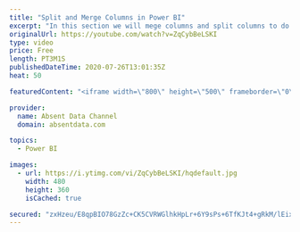 ```yaml
---
title: "Split and Merge Columns in Power BI"
excerpt: "In this section we will mege columns and split columns to do a depper level of analysis"
originalUrl: https://youtube.com/watch?v=ZqCybBeLSKI
type: video
price: Free
length: PT3M1S
publishedDateTime: 2020-07-26T13:01:35Z
heat: 50

featuredContent: "<iframe width=\"800\" height=\"500\" frameborder=\"0\" src=\"https://www.youtube.com/embed/ZqCybBeLSKI\" allow=\"accelerometer; autoplay; encrypted-media; gyroscope; picture-in-picture\" allowfullscreen></iframe>"

provider:
  name: Absent Data Channel
  domain: absentdata.com

topics:
  - Power BI

images:
  - url: https://i.ytimg.com/vi/ZqCybBeLSKI/hqdefault.jpg
    width: 480
    height: 360
    isCached: true

secured: "zxHzeu/E8qpBIO78GzZc+CK5CVRWGlhkHpLr+6Y9sPs+6TfKJt4+gRkM/lEix7yOqI+XuVQ3RHNMPsSACfc1AxKSbfN6FKPqmeZT0uEG5Rf3mG4NPP6MOFi1dEae541TvfwAE2Q33eRiZzXfZUQQwZi8DhUKoMwObSwQfKeDvdj4uPHBhGGrXJjvQ2UbwxlOZrYmgGOl3zh+0Vw0x+uQ9Nm2MJ/CmdcVPx0uZixppr2Plbw+Cln71ho/4JQmiofNC/3A+MVXJL8kuBWMERXyKfg9Ire9X9IfE20+9LKdQF58chUX4khnWcUEr5bTRWrRBVhogE14dVqHUuD3mc965FgF3To83AECGSL6/pARerzkX/tmXYNclHaBD2kOysruQ/b0qSU2R16dj8aAFrkC8Pn6jC6w/kfUhtYh6iTiguE=;M3SoQB90e48KvnxvIajbFg=="
---
```


